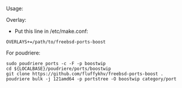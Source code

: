 Usage:

Overlay:

- Put this line in /etc/make.conf:

```
OVERLAYS+=/path/to/freebsd-ports-boost
```

For poudriere:

```
sudo poudriere ports -c -F -p boostwip
cd ${LOCALBASE}/poudriere/ports/boostwip
git clone https://github.com/fluffykhv/freebsd-ports-boost .
poudriere bulk -j 121amd64 -p portstree -O boostwip category/port 
```
